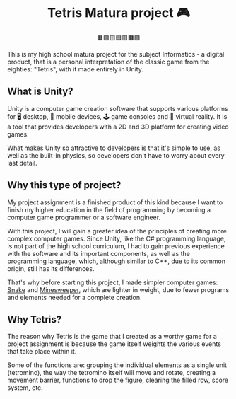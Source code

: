 <h1 align="center">Tetris Matura project 🎮</h1>
<p align = "center">🟧🟪🟨🟦🟥🟫🟩</p>

This is my high school matura project for the subject Informatics - a digital product, that is a personal interpretation of the classic game from the eighties: "Tetris", with it made entirely in Unity. 

<h2>What is Unity?</h2>

Unity is a computer game creation software that supports various platforms for 🖥️ desktop, 📱 mobile devices, 🕹️ game consoles  and 🥽 virtual reality. It is a tool that provides developers with a 2D and 3D platform for creating video games. 

What makes Unity so attractive to developers is that it's simple to use, as well as the built-in physics, so developers don't have to worry about every last detail.

<h2>Why this type of project?</h2>

My project assignment is a finished product of this kind because I want to finish my higher education in the field of programming by becoming a computer game programmer or a software engineer. 

With this project, I will gain a greater idea of the principles of creating more complex computer games. Since Unity, like the C# programming language, is not part of the high school curriculum, I had to gain previous experience with the software and its important components, as well as the programming language, which, although similar to C++, due to its common origin, still has its differences. 

That's why before starting this project, I made simpler computer games: <a href="https://github.com/MartinJ1st/Snake-Unity" target="_blank" rel="noreferrer">Snake</a> and <a href="https://github.com/MartinJ1st/Minesweeper-Unity" target="_blank" rel="noreferrer">Minesweeper</a>, which are lighter in weight, due to fewer programs and elements needed for a complete creation.

<h2>Why Tetris?</h2>

The reason why Tetris is the game that I created as a worthy game for a project assignment is because the game itself weights the various events that take place within it. 

Some of the functions are: grouping the individual elements as a single unit (tetromino), the way the tetromino itself will move and rotate, creating a movement barrier, functions to drop the figure, clearing the filled row, score system, etc.

